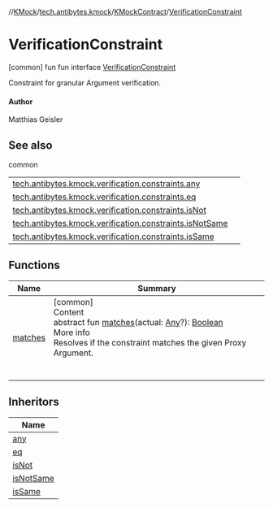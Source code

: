 //[KMock](../../../../index.md)/[tech.antibytes.kmock](../../index.md)/[KMockContract](../index.md)/[VerificationConstraint](index.md)



# VerificationConstraint
 [common] fun fun interface [VerificationConstraint](index.md)

Constraint for granular Argument verification.



#### Author


Matthias Geisler




## See also

common

| | |
|---|---|
| <a name="tech.antibytes.kmock/KMockContract.VerificationConstraint///PointingToDeclaration/"></a>[tech.antibytes.kmock.verification.constraints.any](../../../tech.antibytes.kmock.verification.constraints/any/index.md)| <a name="tech.antibytes.kmock/KMockContract.VerificationConstraint///PointingToDeclaration/"></a>|
| <a name="tech.antibytes.kmock/KMockContract.VerificationConstraint///PointingToDeclaration/"></a>[tech.antibytes.kmock.verification.constraints.eq](../../../tech.antibytes.kmock.verification.constraints/eq/index.md)| <a name="tech.antibytes.kmock/KMockContract.VerificationConstraint///PointingToDeclaration/"></a>|
| <a name="tech.antibytes.kmock/KMockContract.VerificationConstraint///PointingToDeclaration/"></a>[tech.antibytes.kmock.verification.constraints.isNot](../../../tech.antibytes.kmock.verification.constraints/is-not/index.md)| <a name="tech.antibytes.kmock/KMockContract.VerificationConstraint///PointingToDeclaration/"></a>|
| <a name="tech.antibytes.kmock/KMockContract.VerificationConstraint///PointingToDeclaration/"></a>[tech.antibytes.kmock.verification.constraints.isNotSame](../../../tech.antibytes.kmock.verification.constraints/is-not-same/index.md)| <a name="tech.antibytes.kmock/KMockContract.VerificationConstraint///PointingToDeclaration/"></a>|
| <a name="tech.antibytes.kmock/KMockContract.VerificationConstraint///PointingToDeclaration/"></a>[tech.antibytes.kmock.verification.constraints.isSame](../../../tech.antibytes.kmock.verification.constraints/is-same/index.md)| <a name="tech.antibytes.kmock/KMockContract.VerificationConstraint///PointingToDeclaration/"></a>|



## Functions

|  Name |  Summary |
|---|---|
| <a name="tech.antibytes.kmock/KMockContract.VerificationConstraint/matches/#kotlin.Any?/PointingToDeclaration/"></a>[matches](matches.md)| <a name="tech.antibytes.kmock/KMockContract.VerificationConstraint/matches/#kotlin.Any?/PointingToDeclaration/"></a>[common]  <br>Content  <br>abstract fun [matches](matches.md)(actual: [Any](https://kotlinlang.org/api/latest/jvm/stdlib/kotlin/-any/index.html)?): [Boolean](https://kotlinlang.org/api/latest/jvm/stdlib/kotlin/-boolean/index.html)  <br>More info  <br>Resolves if the constraint matches the given Proxy Argument.  <br><br><br>|


## Inheritors

|  Name |
|---|
| <a name="tech.antibytes.kmock.verification.constraints/any///PointingToDeclaration/"></a>[any](../../../tech.antibytes.kmock.verification.constraints/any/index.md)|
| <a name="tech.antibytes.kmock.verification.constraints/eq///PointingToDeclaration/"></a>[eq](../../../tech.antibytes.kmock.verification.constraints/eq/index.md)|
| <a name="tech.antibytes.kmock.verification.constraints/isNot///PointingToDeclaration/"></a>[isNot](../../../tech.antibytes.kmock.verification.constraints/is-not/index.md)|
| <a name="tech.antibytes.kmock.verification.constraints/isNotSame///PointingToDeclaration/"></a>[isNotSame](../../../tech.antibytes.kmock.verification.constraints/is-not-same/index.md)|
| <a name="tech.antibytes.kmock.verification.constraints/isSame///PointingToDeclaration/"></a>[isSame](../../../tech.antibytes.kmock.verification.constraints/is-same/index.md)|

